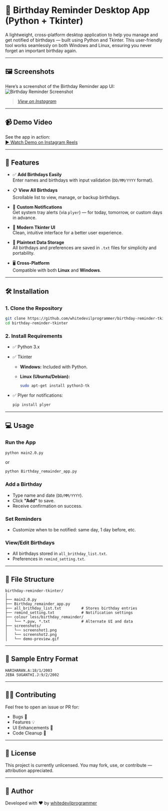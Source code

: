# 🎉 Birthday Reminder Desktop App (Python + Tkinter)

A lightweight, cross-platform desktop application to help you manage and get notified of birthdays — built using Python and Tkinter. This user-friendly tool works seamlessly on both Windows and Linux, ensuring you never forget an important birthday again.

---

## 🖼️ Screenshots

Here’s a screenshot of the Birthday Reminder app UI:
![Birthday Reminder Screenshot](https://www.instagram.com/p/CZKVpbopyxs/media/?size=l)
> _[View on Instagram](https://www.instagram.com/p/CZKVpbopyxs/?utm_source=ig_web_copy_link)_

---

## 📹 Demo Video

See the app in action:  
[▶️ Watch Demo on Instagram Reels](https://www.instagram.com/reel/CZKUbx4hD_5/?utm_source=ig_web_copy_link&igsh=MzRlODBiNWFlZA==)

---

## 🚀 Features

- ✅ **Add Birthdays Easily**  
  Enter names and birthdays with input validation (`DD/MM/YYYY` format).

- 📋 **View All Birthdays**  
  Scrollable list to view, manage, or backup birthdays.

- 🔔 **Custom Notifications**  
  Get system tray alerts (via `plyer`) — for today, tomorrow, or custom days in advance.

- 🎨 **Modern Tkinter UI**  
  Clean, intuitive interface for a better user experience.

- 📝 **Plaintext Data Storage**  
  All birthdays and preferences are saved in `.txt` files for simplicity and portability.

- 🖥️ **Cross-Platform**  
  Compatible with both **Linux** and **Windows**.

---

## 🛠️ Installation

### 1. Clone the Repository

```bash
git clone https://github.com/whitedevilprogrammer/birthday-reminder-tkinter.git
cd birthday-reminder-tkinter
```

### 2. Install Requirements

* ✅ Python 3.x
* ✅ Tkinter

  * **Windows:** Included with Python.
  * **Linux (Ubuntu/Debian):**

    ```bash
    sudo apt-get install python3-tk
    ```
* ✅ Plyer for notifications:

  ```bash
  pip install plyer
  ```

---

## 💻 Usage

### Run the App

```bash
python main2.0.py
```

or

```bash
python Birthday_remainder_app.py
```

### Add a Birthday

* Type name and date (`DD/MM/YYYY`).
* Click **"Add"** to save.
* Receive confirmation on success.

### Set Reminders

* Customize when to be notified: same day, 1 day before, etc.

### View/Edit Birthdays

* All birthdays stored in `all_brithday_list.txt`.
* Preferences in `remind_setting.txt`.

---

## 📁 File Structure

```
birthday-reminder-tkinter/
│
├── main2.0.py
├── Birthday_remainder_app.py
├── all_brithday_list.txt         # Stores birthday entries
├── remind_setting.txt            # Notification settings
├── colour less/birthday_remainder/
│   └── *.pyw, *.txt              # Alternate UI and data
├── screenshots/
│   └── screenshot1.png
│   └── screenshot2.png
│   └── demo-preview.gif
```

---

## 🧪 Sample Entry Format

```
HARIHARAN.A:18/1/2003
JEBA SUGANTHI.J:9/2/2002
```

---

## 🧑‍💻 Contributing

Feel free to open an issue or PR for:

* Bugs 🐞
* Features 💡
* UI Enhancements 🎨
* Code Cleanup 🧹

---

## 📜 License

This project is currently unlicensed. You may fork, use, or contribute — attribution appreciated.

---

## 👤 Author

Developed with ❤️ by [whitedevilprogrammer](https://github.com/whitedevilprogrammer)

